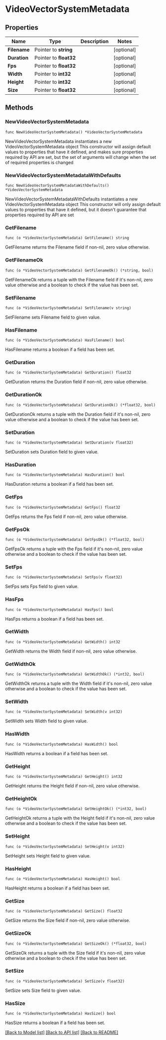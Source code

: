 # VideoVectorSystemMetadata

## Properties

Name | Type | Description | Notes
------------ | ------------- | ------------- | -------------
**Filename** | Pointer to **string** |  | [optional] 
**Duration** | Pointer to **float32** |  | [optional] 
**Fps** | Pointer to **float32** |  | [optional] 
**Width** | Pointer to **int32** |  | [optional] 
**Height** | Pointer to **int32** |  | [optional] 
**Size** | Pointer to **float32** |  | [optional] 

## Methods

### NewVideoVectorSystemMetadata

`func NewVideoVectorSystemMetadata() *VideoVectorSystemMetadata`

NewVideoVectorSystemMetadata instantiates a new VideoVectorSystemMetadata object
This constructor will assign default values to properties that have it defined,
and makes sure properties required by API are set, but the set of arguments
will change when the set of required properties is changed

### NewVideoVectorSystemMetadataWithDefaults

`func NewVideoVectorSystemMetadataWithDefaults() *VideoVectorSystemMetadata`

NewVideoVectorSystemMetadataWithDefaults instantiates a new VideoVectorSystemMetadata object
This constructor will only assign default values to properties that have it defined,
but it doesn't guarantee that properties required by API are set

### GetFilename

`func (o *VideoVectorSystemMetadata) GetFilename() string`

GetFilename returns the Filename field if non-nil, zero value otherwise.

### GetFilenameOk

`func (o *VideoVectorSystemMetadata) GetFilenameOk() (*string, bool)`

GetFilenameOk returns a tuple with the Filename field if it's non-nil, zero value otherwise
and a boolean to check if the value has been set.

### SetFilename

`func (o *VideoVectorSystemMetadata) SetFilename(v string)`

SetFilename sets Filename field to given value.

### HasFilename

`func (o *VideoVectorSystemMetadata) HasFilename() bool`

HasFilename returns a boolean if a field has been set.

### GetDuration

`func (o *VideoVectorSystemMetadata) GetDuration() float32`

GetDuration returns the Duration field if non-nil, zero value otherwise.

### GetDurationOk

`func (o *VideoVectorSystemMetadata) GetDurationOk() (*float32, bool)`

GetDurationOk returns a tuple with the Duration field if it's non-nil, zero value otherwise
and a boolean to check if the value has been set.

### SetDuration

`func (o *VideoVectorSystemMetadata) SetDuration(v float32)`

SetDuration sets Duration field to given value.

### HasDuration

`func (o *VideoVectorSystemMetadata) HasDuration() bool`

HasDuration returns a boolean if a field has been set.

### GetFps

`func (o *VideoVectorSystemMetadata) GetFps() float32`

GetFps returns the Fps field if non-nil, zero value otherwise.

### GetFpsOk

`func (o *VideoVectorSystemMetadata) GetFpsOk() (*float32, bool)`

GetFpsOk returns a tuple with the Fps field if it's non-nil, zero value otherwise
and a boolean to check if the value has been set.

### SetFps

`func (o *VideoVectorSystemMetadata) SetFps(v float32)`

SetFps sets Fps field to given value.

### HasFps

`func (o *VideoVectorSystemMetadata) HasFps() bool`

HasFps returns a boolean if a field has been set.

### GetWidth

`func (o *VideoVectorSystemMetadata) GetWidth() int32`

GetWidth returns the Width field if non-nil, zero value otherwise.

### GetWidthOk

`func (o *VideoVectorSystemMetadata) GetWidthOk() (*int32, bool)`

GetWidthOk returns a tuple with the Width field if it's non-nil, zero value otherwise
and a boolean to check if the value has been set.

### SetWidth

`func (o *VideoVectorSystemMetadata) SetWidth(v int32)`

SetWidth sets Width field to given value.

### HasWidth

`func (o *VideoVectorSystemMetadata) HasWidth() bool`

HasWidth returns a boolean if a field has been set.

### GetHeight

`func (o *VideoVectorSystemMetadata) GetHeight() int32`

GetHeight returns the Height field if non-nil, zero value otherwise.

### GetHeightOk

`func (o *VideoVectorSystemMetadata) GetHeightOk() (*int32, bool)`

GetHeightOk returns a tuple with the Height field if it's non-nil, zero value otherwise
and a boolean to check if the value has been set.

### SetHeight

`func (o *VideoVectorSystemMetadata) SetHeight(v int32)`

SetHeight sets Height field to given value.

### HasHeight

`func (o *VideoVectorSystemMetadata) HasHeight() bool`

HasHeight returns a boolean if a field has been set.

### GetSize

`func (o *VideoVectorSystemMetadata) GetSize() float32`

GetSize returns the Size field if non-nil, zero value otherwise.

### GetSizeOk

`func (o *VideoVectorSystemMetadata) GetSizeOk() (*float32, bool)`

GetSizeOk returns a tuple with the Size field if it's non-nil, zero value otherwise
and a boolean to check if the value has been set.

### SetSize

`func (o *VideoVectorSystemMetadata) SetSize(v float32)`

SetSize sets Size field to given value.

### HasSize

`func (o *VideoVectorSystemMetadata) HasSize() bool`

HasSize returns a boolean if a field has been set.


[[Back to Model list]](../README.md#documentation-for-models) [[Back to API list]](../README.md#documentation-for-api-endpoints) [[Back to README]](../README.md)


